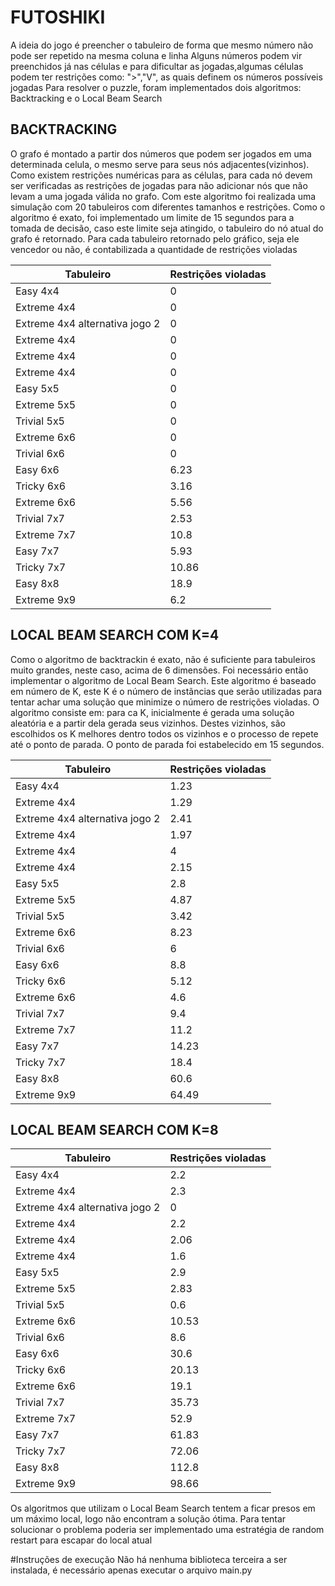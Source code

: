 # FUTOSHIKI

A ideia do jogo é preencher o tabuleiro de forma que mesmo número não pode ser repetido na mesma coluna e linha
    Alguns números podem vir preenchidos já nas células e para dificultar as jogadas,algumas células podem ter restrições como: ">","V", as quais definem os números possíveis jogadas
    Para resolver o puzzle, foram implementados dois algoritmos: Backtracking e o Local Beam Search

## BACKTRACKING

O grafo é montado a partir dos números que podem ser jogados em uma determinada celula, o mesmo serve para seus nós adjacentes(vizinhos). Como existem restrições numéricas para as células, para cada nó devem ser verificadas as restrições de jogadas para não adicionar nós que não levam a uma jogada válida no grafo.
Com este algoritmo foi realizada uma simulação com 20 tabuleiros com diferentes tamanhos e restrições. Como o algoritmo é exato, foi implementado um limite de 15 segundos para a tomada de decisão, caso este limite seja atingido, o tabuleiro do nó atual do grafo é retornado. Para cada tabuleiro retornado pelo gráfico, seja ele vencedor ou não, é contabilizada a quantidade de restrições violadas

| Tabuleiro  |  Restrições violadas  |
| ------------------- | ------------------- |
|   Easy 4x4    |  0 |
|   Extreme 4x4 |  0 |
|   Extreme 4x4 alternativa jogo 2 |  0 |
|   Extreme 4x4 |  0 |
|   Extreme 4x4  |  0 |
|   Extreme 4x4  |  0 |
|   Easy 5x5 |  0 |
|   Extreme 5x5  |  0 |
|   Trivial 5x5 |  0 |
|   Extreme 6x6 |  0 |
|   Trivial 6x6 |  0 |
|   Easy 6x6  |  6.23 |
|   Tricky 6x6 |  3.16 |
|   Extreme 6x6 |  5.56 |
|   Trivial 7x7 |  2.53 |
|   Extreme 7x7  |  10.8 |
|   Easy 7x7  |  5.93 |
|   Tricky 7x7  |  10.86 |
|   Easy 8x8  |  18.9 |
|   Extreme 9x9 |  6.2 |


## LOCAL BEAM SEARCH COM K=4
Como o algoritmo de backtrackin é exato, não é suficiente para tabuleiros muito grandes, neste caso, acima de 6 dimensões. Foi necessário então implementar o algoritmo de Local Beam Search. Este algoritmo é baseado em número de K, este K é o número de instãncias que serão utilizadas para tentar achar uma solução que minimize o número de restrições violadas. O algoritmo consiste em: para ca K, inicialmente é gerada uma solução aleatória e a partir dela gerada seus vizinhos. Destes vizinhos, são escolhidos os K melhores dentro todos os vizinhos e o processo de repete até o ponto de parada. O ponto de parada foi estabelecido em 15 segundos. 

| Tabuleiro  |  Restrições violadas  |
| ------------------- | ------------------- |
|   Easy 4x4    | 1.23 |
|   Extreme 4x4 | 1.29 |
|   Extreme 4x4 alternativa jogo 2 | 2.41 |
|   Extreme 4x4 | 1.97 |
|   Extreme 4x4  | 4 |
|   Extreme 4x4  | 2.15 |
|   Easy 5x5  | 2.8 |
|   Extreme 5x5  | 4.87 |
|   Trivial 5x5 | 3.42 |
|   Extreme 6x6 | 8.23 |
|   Trivial 6x6 | 6 |
|   Easy 6x6  | 8.8 |
|   Tricky 6x6  | 5.12 |
|   Extreme 6x6 | 4.6 |
|   Trivial 7x7 | 9.4 |
|   Extreme 7x7 | 11.2 |
|   Easy 7x7  | 14.23 |
|   Tricky 7x7 | 18.4 |
|   Easy 8x8  | 60.6 |
|   Extreme 9x9 | 64.49 |

## LOCAL BEAM SEARCH COM K=8

| Tabuleiro  |  Restrições violadas  |
| ------------------- | ------------------- |
|   Easy 4x4  | 2.2  |
|   Extreme 4x4  | 2.3  |
|   Extreme 4x4 alternativa jogo 2  | 0  |
|   Extreme 4x4  | 2.2  |
|   Extreme 4x4   | 2.06  |
|   Extreme 4x4   | 1.6  |
|   Easy 5x5  | 2.9  |
|   Extreme 5x5  | 2.83  |
|   Trivial 5x5  | 0.6  |
|   Extreme 6x6  | 10.53  |
|   Trivial 6x6  | 8.6  |
|   Easy 6x6  | 30.6  |
|   Tricky 6x6  | 20.13  |
|   Extreme 6x6  | 19.1  |
|   Trivial 7x7  | 35.73  |
|   Extreme 7x7  | 52.9  |
|   Easy 7x7  | 61.83  |
|   Tricky 7x7  | 72.06  |
|   Easy 8x8  | 112.8  |
|   Extreme 9x9  | 98.66  |


Os algoritmos que utilizam o Local Beam Search tentem a ficar presos em um máximo local, logo não encontram a solução ótima. Para tentar solucionar o problema poderia ser implementado uma estratégia de random restart para escapar do local atual 

#Instruções de execução
Não há nenhuma biblioteca terceira a ser instalada, é necessário apenas executar o arquivo main.py